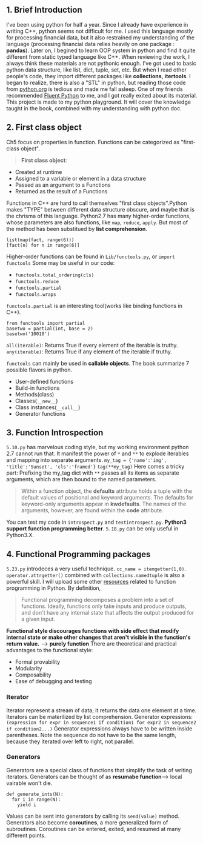 ## 1. Brief Introduction
I've been using python for half a year. Since I already have experience in writing C++, python seems not difficult for me. I used this language mostly for processing financial data, but it also restrained my understanding of the language (processing financial data relies heavily on one package : **pandas**). Later on, I begined to learn OOP system in python and find it quite different from static typed language like C++. When reviewing the work, I always think these materials are not pythonic enough.
I've got used to basic python data structure, like list, dict, tuple, set, etc. But when I read other people's code, they import different packages like **collections**, **itertools**. I began to realize, there is also a "STL" in python, but reading those code from [python.org](https://www.python.org/) is tedious and made me fall asleep. One of my friends recommended [Fluent Python](https://www.amazon.cn/s/ref=nb_sb_noss/462-5584630-9055351?__mk_zh_CN=%E4%BA%9A%E9%A9%AC%E9%80%8A%E7%BD%91%E7%AB%99&url=search-alias%3Dstripbooks&field-keywords=fluent+python) to me, and I got really exited about its material.
This project is made to my python playground. It will cover the knowledge taught in the book, combined with my understanding with python doc.

## 2. First class object
Ch5 focus on properties in function. Functions can be categorized as "first-class object".
> **First class object**:
- Created at runtime
- Assigned to a variable or element in a data structure
- Passed as an argument to a Functions
- Returned as the result of a Functions

Functions in C++ are hard to call themselves "first class objects".Python makes "TYPE" between different data structure obscure, and maybe that is the chrisma of this language.
Python2.7 has many higher-order functions, whose parameters are also functions, like `map`, `reduce`, `apply`. But most of the method has been substitued by **list comprehension**.

    list(map(fact, range(6)))
    [fact(n) for n in range(6)]
Higher-order functions can be found in `Lib/functools.py`, or `import functools`
Some may be useful in our code:
- `functools.total_ordering(cls)`
- `functools.reduce`
- `functools.partial`
- `functools.wraps`

`functools.partial` is an interesting tool(works like binding functions in C++).

    from functools import partial
    basetwo = partial(int, base = 2)
    basetwo('10010')
`all(iterable)`: Returns True if every element of the iterable is truthy.
`any(iterable)`: Returns True if any element of the iterable if truthy.

`functools` can mainly be used in **callable objects**. The book summarize 7 possible flavors in python.
- User-defined functions
- Build-in functions
- Methods(class)
- Classes(`__new__`)
- Class instances(`__call__`)
- Generator functions

## 3. Function Introspection
`5.10.py` has marvelous coding style, but my working environment python 2.7 cannot run that. It manifest the power of `*` and `**` to explode iterables and mapping into separate arguments.
`my_tag = {'name':'img', 'title':'Sunset', 'cls':'framed'}`
`tag(**my_tag)`
Here comes a tricky part: Prefixing the my_tag dict with `**` passes all its items as separate arguments, which are then bound to the named parameters.
>Within a function object, the __defaults__ attribute holds a tuple with the default values of positional and keyword arguments. The defaults for keyword-only arguments appear in __kwdefaults__. The names of the arguments, however, are found within the __code__ attribute.

You can test my code in `introspect.py` and `testintrospect.py`.
**Python3 support function programming better**. `5.18.py` can be only useful in Python3.X.

## 4. Functional Programming packages
`5.23.py` introdeces a very useful technique. `cc_name = itemgetter(1,0)`. `operator.attrgetter()` combined with `collections.namedtuple` is also a powerful skill.
I will upload some other [resources](https://docs.python.org/3/howto/functional.html) related to function programming in Python. By definition,
> Functional programming decomposes a problem into a set of functions. Ideally, functions only take inputs and produce outputs, and don't have any internal state that affects the output produced for a given input.

**Functional style discourages functions with side effect that modify internal state or make other changes that aren't visible in the function's return value.** --> **purely function**
There are theoretical and practical advantages to the functional style:
- Formal provability
- Modularity
- Composability
- Ease of debugging and testing

### Iterator
Iterator represent a stream of data; it returns the data one element at a time. Iterators can be materilized by list comprehension.
Generator expressions:
`(expression for expr in sequence1
              if condition1
             for expr2 in sequence2
              if condition2...)`
Generator expressions always have to be written inside parentheses. Note the sequence do not have to be the same length, because they iterated over left to right, not parallel.

### Generators
Generators are a special class of functions that simplify the task of writing iterators. Generators can be thought of as **resumabe function**--> local vairable won't die.

    def generate_ints(N):
      for i in range(N):
        yield i
Values can be sent into generators by calling its `send(value)` method. Generators also become **coroutines**, a more generalized form of subroutines. Coroutines can be entered, exited, and resumed at many different points.
